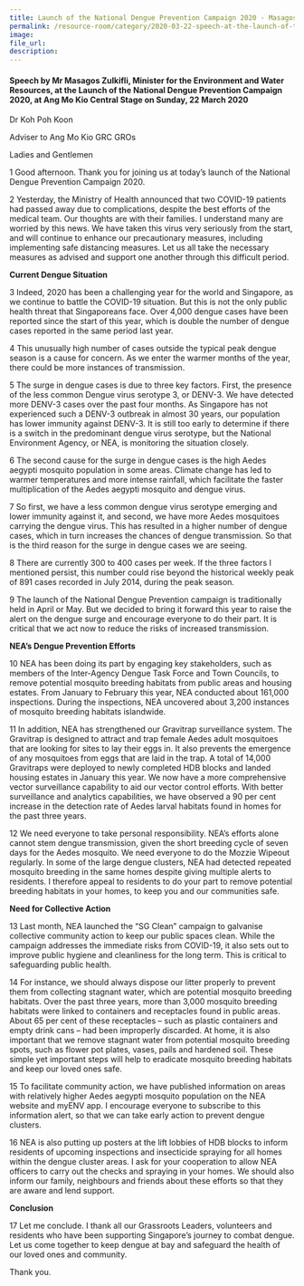 ```yaml
---  
title: Launch of the National Dengue Prevention Campaign 2020 - Masagos Zulkifli  
permalink: /resource-room/category/2020-03-22-speech-at-the-launch-of-the-national-dengue-prevention-campaign-2020/  
image:  
file_url:  
description:  
---  
```


#### Speech by Mr Masagos Zulkifli, Minister for the Environment and Water Resources, at the Launch of the National Dengue Prevention Campaign 2020, at Ang Mo Kio Central Stage on Sunday, 22 March 2020  

Dr Koh Poh Koon  

Adviser to Ang Mo Kio GRC GROs  

Ladies and Gentlemen  

1 Good afternoon. Thank you for joining us at today’s launch of the National Dengue Prevention Campaign 2020.   

2 Yesterday, the Ministry of Health announced that two COVID-19 patients had passed away due to complications, despite the best efforts of the medical team. Our thoughts are with their families. I understand many are worried by this news. We have taken this virus very seriously from the start, and will continue to enhance our precautionary measures, including implementing safe distancing measures. Let us all take the necessary measures as advised and support one another through this difficult period.   

**Current Dengue Situation**  

3 Indeed, 2020 has been a challenging year for the world and Singapore, as we continue to battle the COVID-19 situation. But this is not the only public health threat that Singaporeans face. Over 4,000 dengue cases have been reported since the start of this year, which is double the number of dengue cases reported in the same period last year.  

4 This unusually high number of cases outside the typical peak dengue season is a cause for concern. As we enter the warmer months of the year, there could be more instances of transmission.  

5 The surge in dengue cases is due to three key factors. First, the presence of the less common Dengue virus serotype 3, or DENV-3. We have detected more DENV-3 cases over the past four months. As Singapore has not experienced such a DENV-3 outbreak in almost 30 years, our population has lower immunity against DENV-3. It is still too early to determine if there is a switch in the predominant dengue virus serotype, but the National Environment Agency, or NEA, is monitoring the situation closely.  

6 The second cause for the surge in dengue cases is the high Aedes aegypti mosquito population in some areas. Climate change has led to warmer temperatures and more intense rainfall, which facilitate the faster multiplication of the Aedes aegypti mosquito and dengue virus.   

7 So first, we have a less common dengue virus serotype emerging and lower immunity against it, and second, we have more Aedes mosquitoes carrying the dengue virus. This has resulted in a higher number of dengue cases, which in turn increases the chances of dengue transmission. So that is the third reason for the surge in dengue cases we are seeing.  

8 There are currently 300 to 400 cases per week. If the three factors I mentioned persist, this number could rise beyond the historical weekly peak of 891 cases recorded in July 2014, during the peak season.  

9 The launch of the National Dengue Prevention campaign is traditionally held in April or May. But we decided to bring it forward this year to raise the alert on the dengue surge and encourage everyone to do their part. It is critical that we act now to reduce the risks of increased transmission.   

**NEA’s Dengue Prevention Efforts**  

10 NEA has been doing its part by engaging key stakeholders, such as members of the Inter-Agency Dengue Task Force and Town Councils, to remove potential mosquito breeding habitats from public areas and housing estates. From January to February this year, NEA conducted about 161,000 inspections. During the inspections, NEA uncovered about 3,200 instances of mosquito breeding habitats islandwide.  

11 In addition, NEA has strengthened our Gravitrap surveillance system. The Gravitrap is designed to attract and trap female Aedes adult mosquitoes that are looking for sites to lay their eggs in. It also prevents the emergence of any mosquitoes from eggs that are laid in the trap. A total of 14,000 Gravitraps were deployed to newly completed HDB blocks and landed housing estates in January this year. We now have a more comprehensive vector surveillance capability to aid our vector control efforts. With better surveillance and analytics capabilities, we have observed a 90 per cent increase in the detection rate of Aedes larval habitats found in homes for the past three years.   

12 We need everyone to take personal responsibility. NEA’s efforts alone cannot stem dengue transmission, given the short breeding cycle of seven days for the Aedes mosquito. We need everyone to do the Mozzie Wipeout regularly. In some of the large dengue clusters, NEA had detected repeated mosquito breeding in the same homes despite giving multiple alerts to residents. I therefore appeal to residents to do your part to remove potential breeding habitats in your homes, to keep you and our communities safe.  

**Need for Collective Action**  

13 Last month, NEA launched the “SG Clean” campaign to galvanise collective community action to keep our public spaces clean. While the campaign addresses the immediate risks from COVID-19, it also sets out to improve public hygiene and cleanliness for the long term. This is critical to safeguarding public health.  

14 For instance, we should always dispose our litter properly to prevent them from collecting stagnant water, which are potential mosquito breeding habitats. Over the past three years, more than 3,000 mosquito breeding habitats were linked to containers and receptacles found in public areas. About 65 per cent of these receptacles – such as plastic containers and empty drink cans – had been improperly discarded. At home, it is also important that we remove stagnant water from potential mosquito breeding spots, such as flower pot plates, vases, pails and hardened soil. These simple yet important steps will help to eradicate mosquito breeding habitats and keep our loved ones safe.  

15 To facilitate community action, we have published information on areas with relatively higher Aedes aegypti mosquito population on the NEA website and myENV app. I encourage everyone to subscribe to this information alert, so that we can take early action to prevent dengue clusters.  

16 NEA is also putting up posters at the lift lobbies of HDB blocks to inform residents of upcoming inspections and insecticide spraying for all homes within the dengue cluster areas. I ask for your cooperation to allow NEA officers to carry out the checks and spraying in your homes. We should also inform our family, neighbours and friends about these efforts so that they are aware and lend support.  

**Conclusion**  

17 Let me conclude. I thank all our Grassroots Leaders, volunteers and residents who have been supporting Singapore’s journey to combat dengue. Let us come together to keep dengue at bay and safeguard the health of our loved ones and community.  

Thank you.  
